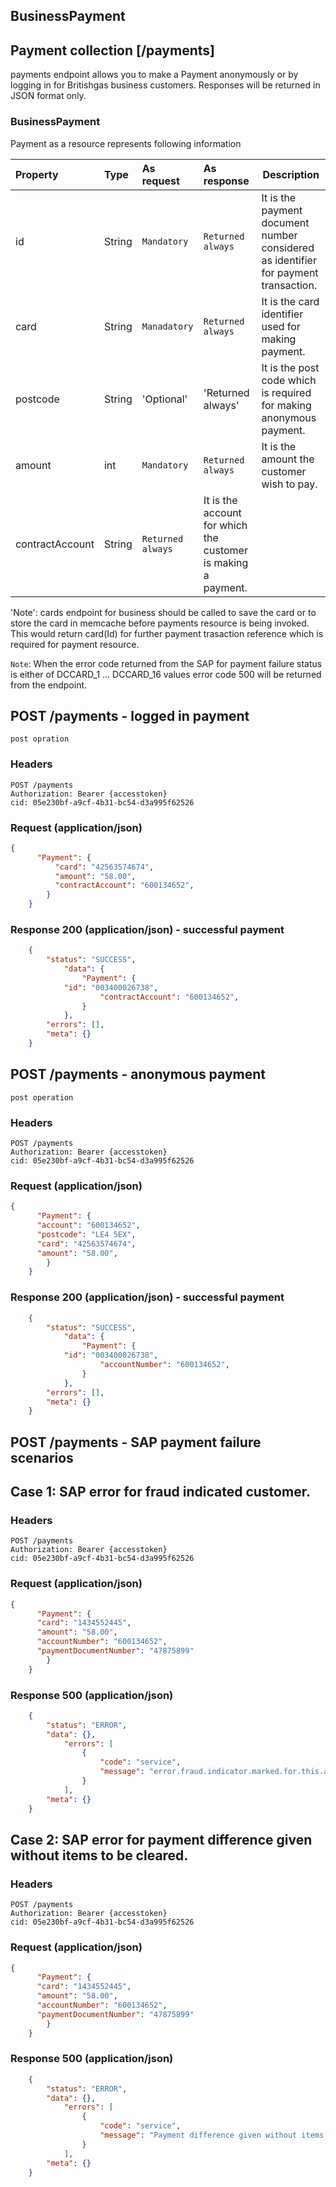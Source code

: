 ## BusinessPayment

## Payment collection [/payments]
payments endpoint allows you to make a Payment anonymously or by logging in for Britishgas business customers. Responses will be returned in JSON format only.

### BusinessPayment
Payment as a resource represents following information

| Property | Type | As request | As response | Description |
| :-------------------- | :---------- | :-------------------- | :-------------------- | ------------------------------------------------------------ |
| id | String | `Mandatory` | `Returned always` | It is the payment document number considered as identifier for payment transaction.|
| card | String | `Manadatory` | `Returned always` | It is the card identifier used for making payment. |
| postcode | String | 'Optional' | 'Returned always' | It is the post code which is required for making anonymous payment. |
| amount | int | `Mandatory` | `Returned always` | It is the amount the customer wish to pay. |
| contractAccount | String | `Returned always` | It is the account for which the customer is making a payment. |

'Note': cards endpoint for business should be called to save the card or to store the card in memcache before payments resource is being invoked. This would return card(Id) for further payment trasaction reference which is required for payment resource.

`Note`: When the error code returned from the SAP for payment failure status is either of DCCARD_1 ... DCCARD_16 values error code 500 will be returned from the endpoint.

## POST /payments - logged in payment
	post opration
		
### Headers
	POST /payments
	Authorization: Bearer {accesstoken}
	cid: 05e230bf-a9cf-4b31-bc54-d3a995f62526
			
### Request (application/json)
  ```json
  {
        "Payment": {
            "card": "42563574674",                
            "amount": "58.00",
            "contractAccount": "600134652",
          }
      }
```
### Response 200 (application/json) - successful payment

```json
    {
        "status": "SUCCESS",
            "data": {
                "Payment": {
		    "id": "003400026738",
                    "contractAccount": "600134652",                
                }
            },
        "errors": [],
        "meta": {}
    }
```

## POST /payments - anonymous payment
	post operation
### Headers
	POST /payments
	Authorization: Bearer {accesstoken}
	cid: 05e230bf-a9cf-4b31-bc54-d3a995f62526
			
### Request (application/json)
  ```json
  {
        "Payment": {
		"account": "600134652",
		"postcode": "LE4 5EX",
		"card": "42563574674",                
		"amount": "58.00",           
          }
      }
```
### Response 200 (application/json) - successful payment

```json
    {
        "status": "SUCCESS",
            "data": {
                "Payment": {
		    "id": "003400026738",
                    "accountNumber": "600134652",                    
                }
            },
        "errors": [],
        "meta": {}
    }
```
## POST /payments - SAP payment failure scenarios

## Case 1: SAP error for fraud indicated customer.

### Headers
	POST /payments
	Authorization: Bearer {accesstoken}
	cid: 05e230bf-a9cf-4b31-bc54-d3a995f62526
	    
### Request (application/json)

  ```json
  {
        "Payment": {          
		"card": "1434552445",                
		"amount": "58.00",
		"accountNumber": "600134652",
		"paymentDocumentNumber": "47875899"
          }
      }
```

### Response 500 (application/json)

```json
    {
        "status": "ERROR",
        "data": {},
            "errors": [
                {
                    "code": "service",
                    "message": "error.fraud.indicator.marked.for.this.account"
                }
            ],
        "meta": {}
    }
```
## Case 2: SAP error for payment difference given without items to be cleared.

### Headers
	POST /payments
	Authorization: Bearer {accesstoken}
	cid: 05e230bf-a9cf-4b31-bc54-d3a995f62526
	    
### Request (application/json)

  ```json
  {
        "Payment": {          
		"card": "1434552445",                
		"amount": "58.00",
		"accountNumber": "600134652",
		"paymentDocumentNumber": "47875899"
          }
      }
```

### Response 500 (application/json)

```json
    {
        "status": "ERROR",
        "data": {},
            "errors": [
                {
                    "code": "service",
                    "message": "Payment difference given without items to be cleared"
                }
            ],
        "meta": {}
    }
```
